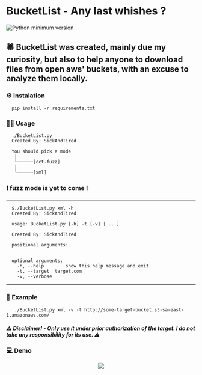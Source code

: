 # BucketList - Any last whishes ?
![Python minimum version](https://img.shields.io/badge/Python-3.10%2B-brightgreen)
## :spider: BucketList was created, mainly due my curiosity, but also to help anyone to download files from open aws' buckets, with an excuse to analyze them locally.


### :gear: Instalation
      pip install -r requirements.txt

### :man_technologist: Usage 
      ./BucketList.py 
      Created By: SickAndTired

      You should pick a mode
       │ 
       └──────[cct-fuzz]
       │ 
       └──────[xml]

### :heavy_exclamation_mark: fuzz mode is yet to come !
_________________________________________       
       
      $./BucketList.py xml -h
      Created By: SickAndTired

      usage: BucketList.py [-h] -t [-v] [ ...]

      Created By: SickAndTired

      positional arguments:


      optional arguments:
        -h, --help        show this help message and exit
        -t, --target  target.com
        -v, --verbose
        
_________________________________________

### :receipt: Example
       ./BucketList.py xml -v -t http://some-target-bucket.s3-sa-east-1.amazonaws.com/


##### :warning: Disclaimer! - Only use it under prior authorization of the target. I do not take any responsibility for its use. :warning:

### :computer: Demo

<p align="center">
<img src="https://user-images.githubusercontent.com/78124142/173196950-43c70ac2-a1af-416f-b2de-deed4af2abd4.gif" />
</p>
